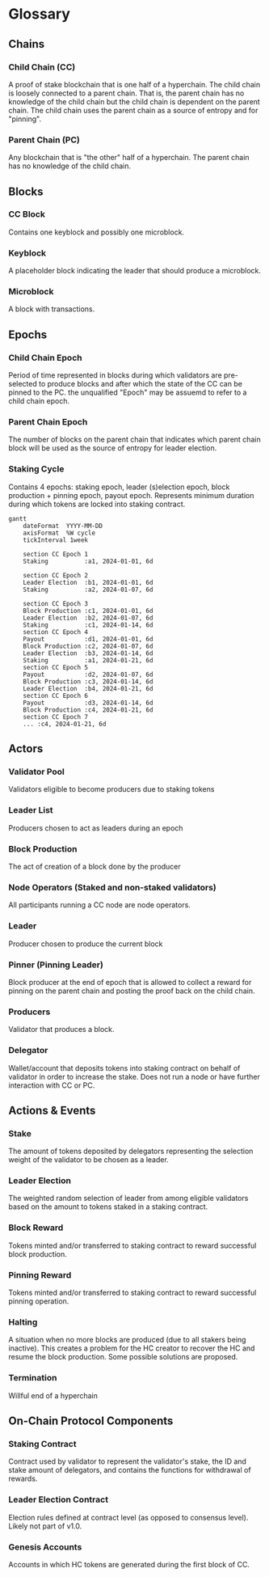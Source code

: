 # Glossary

## Chains

### Child Chain (CC)
A proof of stake blockchain that is one half of a hyperchain.
The child chain is loosely connected to a parent chain.
That is, the parent chain has no knowledge of the child chain but the child chain is dependent on the parent chain.
The child chain uses the parent chain as a source of entropy and for "pinning".

### Parent Chain (PC)
Any blockchain that is "the other" half of a hyperchain.
The parent chain has no knowledge of the child chain.

## Blocks

### CC Block
Contains one keyblock and possibly one microblock.

### Keyblock
A placeholder block indicating the leader that should produce a microblock.

### Microblock
A block with transactions.

## Epochs

### Child Chain Epoch
Period of time represented in blocks during which validators are pre-selected to produce blocks and after which the state of the CC can be pinned to the PC.
the unqualified "Epoch" may be assuemd to refer to a child chain epoch.

### Parent Chain Epoch
The number of blocks on the parent chain that indicates which parent chain block will be used as the source of entropy for leader election.

### Staking Cycle
Contains 4 epochs: staking epoch, leader (s)election epoch, block production + pinning epoch, payout epoch. Represents minimum duration during which tokens are locked into staking contract.


```mermaid
gantt
    dateFormat  YYYY-MM-DD
    axisFormat  %W cycle
    tickInterval 1week

    section CC Epoch 1
    Staking          :a1, 2024-01-01, 6d

    section CC Epoch 2
    Leader Election  :b1, 2024-01-01, 6d
    Staking          :a2, 2024-01-07, 6d

    section CC Epoch 3
    Block Production :c1, 2024-01-01, 6d
    Leader Election  :b2, 2024-01-07, 6d
    Staking          :c1, 2024-01-14, 6d
    section CC Epoch 4
    Payout           :d1, 2024-01-01, 6d
    Block Production :c2, 2024-01-07, 6d
    Leader Election  :b3, 2024-01-14, 6d
    Staking          :a1, 2024-01-21, 6d
    section CC Epoch 5
    Payout           :d2, 2024-01-07, 6d
    Block Production :c3, 2024-01-14, 6d
    Leader Election  :b4, 2024-01-21, 6d
    section CC Epoch 6
    Payout           :d3, 2024-01-14, 6d
    Block Production :c4, 2024-01-21, 6d
    section CC Epoch 7
    ... :c4, 2024-01-21, 6d
```

## Actors

### Validator Pool
Validators eligible to become producers due to staking tokens

### Leader List
Producers chosen to act as leaders during an epoch

### Block Production
The act of creation of a block done by the producer

### Node Operators (Staked and non-staked validators)
All participants running a CC node are node operators.

### Leader
Producer chosen to produce the current block

### Pinner (Pinning Leader)
Block producer at the end of epoch that is allowed to collect a reward for pinning on the parent chain and posting the proof back on the child chain.

### Producers
Validator that produces a block.

### Delegator
Wallet/account that deposits tokens into staking contract on behalf of validator in order to increase the stake. Does not run a node or have further interaction with CC or PC.

## Actions & Events

### Stake
The amount of tokens deposited by delegators representing the selection weight of the validator to be chosen as a leader.

### Leader Election
The weighted random selection of leader from among eligible validators based on the amount to tokens staked in a staking contract.

### Block Reward
Tokens minted and/or transferred to staking contract to reward successful block production.

### Pinning Reward
Tokens minted and/or transferred to staking contract to reward successful pinning operation.
### Halting
A situation when no more blocks are produced (due to all stakers being inactive). This creates a problem for the HC creator to recover the HC and resume the block production. Some possible solutions are proposed.

### Termination
Willful end of a hyperchain

## On-Chain Protocol Components

### Staking Contract
Contract used by validator to represent the validator's stake, the ID and stake amount of delegators, and contains the functions for withdrawal of rewards.


### Leader Election Contract
Election rules defined at contract level (as opposed to consensus level). Likely not part of v1.0.

### Genesis Accounts
Accounts in which HC tokens are generated during the first block of CC.


